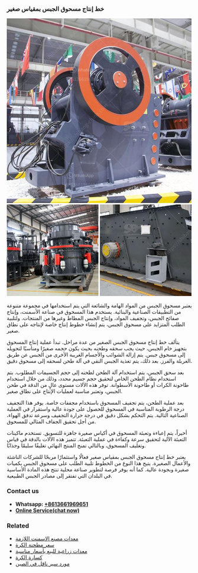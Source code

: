 <h3>خط إنتاج مسحوق الجبس بمقياس صغير</h3><img src='1701850878.jpg' alt=''><p>يعتبر مسحوق الجبس من المواد الهامة والشائعة التي يتم استخدامها في مجموعة متنوعة من التطبيقات الصناعية والبنائية. يستخدم هذا المسحوق في صناعة الأسمنت، وإنتاج صفائح الجبس، وتجفيف المواد، وإنتاج الجبس المطاط وغيرها من المنتجات. ولتلبية الطلب المتزايد على مسحوق الجبس، يتم إنشاء خطوط إنتاج خاصة لإنتاجه على نطاق صغير.</p><p>يتألف خط إنتاج مسحوق الجبس الصغير من عدة مراحل. تبدأ عملية إنتاج المسحوق بتجهيز خام الجبس، حيث يجب سحقه وطحنه بحيث يكون حجمه صغيرًا ومناسبًا لتحويله إلى مسحوق جبس. يتم إزالة الشوائب والأجسام الغريبة الأخرى من الجبس عن طريق الغربلة والفرز. بعد ذلك، يتم تغذية الجبس النقي في آلة طحن لسحقه إلى مسحوق دقيق.</p><p>بعد سحق الجبس، يتم استخدام آلة الطحن لطحنه إلى حجم الجسيمات المطلوب. يتم استخدام نظام الطحن الخاص لتحقيق حجم جسيم محدد، وذلك من خلال استخدام طاحونة الكرات أو طاحونة الأسطوانة. توفر هذه الآلات مستوى عالٍ من الدقة في طحن الجبس، وتعتبر مناسبة لعمليات الإنتاج على نطاق صغير.</p><p>بعد عملية الطحن، يتم تجفيف المسحوق باستخدام مجففات خاصة. يوفر هذا التجفيف درجة الرطوبة المناسبة في المسحوق للحصول على جودة عالية واستقرار في العملية الصناعية التالية. يتم التحكم بشكل دقيق في درجة حرارة التجفيف وسرعة تدفق الهواء، من أجل تحقيق الجفاف المثالي للمسحوق.</p><p>أخيراً، يتم إعباءة وتعبئة المسحوق في أكياس صغيرة جاهزة للتسويق. تستخدم ماكينات التعبئة الآلية لتحقيق سرعة وكفاءة في عملية التعبئة. تتميز هذه الآلات بالدقة في قياس وتغليف المسحوق، وبالتالي تمنح المنتج النهائي تغليفًا سليمًا وجذابًا.</p><p>يعتبر خط إنتاج مسحوق الجبس بمقياس صغير فعالًا واستثمارًا مربحًا للشركات الناشئة والأعمال الصغيرة. يتيح هذا النوع من الخطوط تلبية الطلب على مسحوق الجبس بكميات صغيرة وبجودة عالية. كما أنه يوفر فرصة لتطوير صناعة محلية تنتج هذه المادة الأساسية في البلدان التي تفتقر إلى مصادر الجبس الطبيعية.</p><h3>Contact us</h3><ul><li><strong>Whatsapp:&nbsp;<a href="https://wa.me/8613661969651">+8613661969651</a></strong></li><li><a href="https://swt.shibang-china.com/?git&amp;zhl&amp;خط إنتاج مسحوق الجبس بمقياس صغير"><strong>Online Service(chat now)</strong></a></li></ul><h3>Related</h3><ul><li><a href='معدات مصنع الإسمنت اللازمة.md'>معدات مصنع الإسمنت اللازمة</a></li><li><a href='سعر مطحنة الكرة.md'>سعر مطحنة الكرة</a></li><li><a href='معدات زراعية للبيع بأسعار مناسبة.md'>معدات زراعية للبيع بأسعار مناسبة</a></li><li><a href='كسارة الكرة.md'>كسارة الكرة</a></li><li><a href='مورد سير ناقل في الصين.md'>مورد سير ناقل في الصين</a></li></ul>